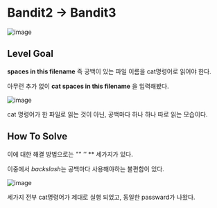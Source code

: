 # Bandit2 -> Bandit3

![image](https://github.com/YbSain/KaliLinux/assets/108385276/e92476bd-a664-4cc5-aadd-431bf18b4756)

## Level Goal
**spaces in this filename** 즉 공백이 있는 파일 이름을 cat명령어로 읽어야 한다.

아무런 추가 없이 __cat spaces in this filename__ 을 입력해봤다.

![image](https://github.com/YbSain/KaliLinux/assets/108385276/43d4e60e-d4bb-4a18-b212-9e5f194a8a6c)

cat 명령어가 한 파일로 읽는 것이 아닌, 공백마다 하나 하나 따로 읽는 모습이다.

## How To Solve

이에 대한 해결 방법으로는 *""* *''* *\* 세가지가 있다.

이중에서 *backslash*는 공백마다 사용해야하는 불편함이 있다.

![image](https://github.com/YbSain/KaliLinux/assets/108385276/25af3022-8ae4-428c-86ca-07f2af1b62c9)

세가지 전부 cat명령어가 제대로 실행 되었고, 동일한 passward가 나왔다.
